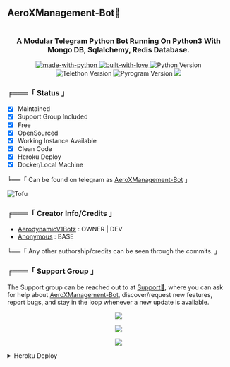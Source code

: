 <H2>    AeroXManagement-Bot🤖    </H2>
<div align="center">
<img src="https://telegra.ph//file/12f8ffad078bbbe5fa09e.jpg" alt=""></div>
<h3 align="center"> 
    A Modular Telegram Python Bot Running On Python3 With Mongo DB, Sqlalchemy, Redis Database.
</h3>

<p align="center">
    <a href="https://python.org">
        <img src="http://forthebadge.com/images/badges/made-with-python.svg" alt="made-with-python">
    </a>
<a href="https://GitHub.com/AerodynamicV1Botz">
        <img src="http://ForTheBadge.com/images/badges/built-with-love.svg" alt="built-with-love">
    </a>
<img src="https://img.shields.io/badge/python-3.10.1-green?style=for-the-badge&logo=appveyor" alt="Python Version">
<img src="https://img.shields.io/badge/Telethon-1.24.0-yellow?style=for-the-badge&logo=appveyor" alt="Telethon Version">
<img src="https://img.shields.io/badge/Pyrogram-1.4.1-red?style=for-the-badge&logo=appveyor" alt="Pyrogram Version">
<a href="https://github.com/AerodynamicV1Botz/AeroXManagement-TG-Bot"> <img src="https://img.shields.io/github/repo-size/AerodynamicV1Botz/AeroXRobot?color=red&logo=github&logoColor=green&style=for-the-badge" /></a>
<div>

###  ╒═══「 Status 」

+ [x] Maintained
+ [x] Support Group Included
+ [x] Free
+ [x] OpenSourced
+ [x] Working Instance Available
+ [x] Clean Code
+ [x] Heroku Deploy
+ [x] Docker/Local Machine

╘══「 Can be found on telegram as [AeroXManagement-Bot](https://t.me/AeroXManagement_Bot) 」


![Tofu](https://telegra.ph//file/2a8e42a346478715b197f.jpg)

### ╒═══「 Creator Info/Credits 」
+  [AerodynamicV1Botz](https://GitHub.com/AerodynamicV1Botz) : OWNER | DEV
+  [Anonymous](https://github.com/AnonymousR1025) : BASE

╘══「 Any other authorship/credits can be seen through the commits. 」

### ╒═══「 Support Group 」 

The Support group can be reached out to at [Support💬](https://t.me/AerodynamicV1_Promotion), where you can ask for help about [AeroXManagement-Bot](https://t.me/AeroXManagement_Bot), discover/request new features, report bugs, and stay in the loop whenever a new update is available.

</h3>

<p align="center">
<a href="https://telegram.me/AerodynamicV1_UPDATE"><img src="https://img.shields.io/badge/-Support%20Channel-blue.svg?style=for-the-badge&logo=Telegram"></a>
</p>

<p align="center">
<a href="https://telegram.me/AerodynamicV1_Promotion"><img src="https://img.shields.io/badge/-Support%20Group-blue.svg?style=for-the-badge&logo=Telegram"></a>
</p>

<p align="center">
<a href="https://telegram.me/AerodynamicV1_OFFICIAL"><img src="https://img.shields.io/badge/%20AerodymamicV1-blue.svg?style=for-the-badge&logo=Telegram"></a>
</p> 

<details>
	<summary>Heroku Deploy</summary>
	<br>
	<b>
The Easiest Way to Deploy This Bot is Via Heroku.
		In Order To deploy, You Just Have Fill The Necessary Environment Variables and Done!</b>
	
  <h1>
    <p align="center">
        <a href="https://heroku.com/deploy?template=https://github.com/VrajeshBotz/AeroXManagement">
            <img src="https://www.herokucdn.com/deploy/button.svg" alt="Deploy">
        </a>
    </p>
</h1>

</details>
